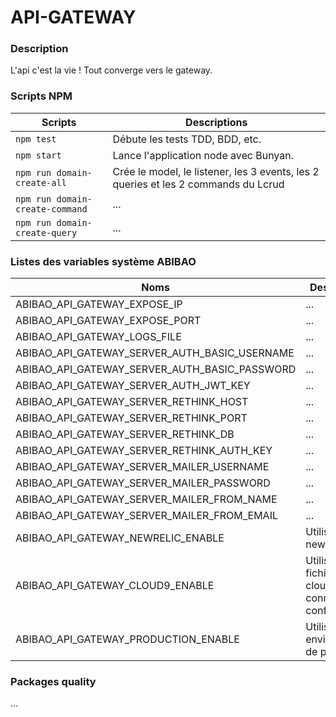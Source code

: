 # API-GATEWAY

### Description

L'api c'est la vie ! Tout converge vers le gateway.

### Scripts NPM 

Scripts | Descriptions
------------ | -------------
```npm test``` | Débute les tests TDD, BDD, etc.
```npm start``` | Lance l'application node avec Bunyan.
```npm run domain-create-all``` | Crée le model, le listener, les 3 events, les 2 queries et les 2 commands du Lcrud
```npm run domain-create-command``` | ...
```npm run domain-create-query``` | ...

### Listes des variables système ABIBAO

Noms | Descriptions
------------ | -------------
ABIBAO_API_GATEWAY_EXPOSE_IP | ...
ABIBAO_API_GATEWAY_EXPOSE_PORT | ...
ABIBAO_API_GATEWAY_LOGS_FILE | ...
ABIBAO_API_GATEWAY_SERVER_AUTH_BASIC_USERNAME | ...
ABIBAO_API_GATEWAY_SERVER_AUTH_BASIC_PASSWORD | ...
ABIBAO_API_GATEWAY_SERVER_AUTH_JWT_KEY | ...
ABIBAO_API_GATEWAY_SERVER_RETHINK_HOST | ...
ABIBAO_API_GATEWAY_SERVER_RETHINK_PORT | ...
ABIBAO_API_GATEWAY_SERVER_RETHINK_DB | ...
ABIBAO_API_GATEWAY_SERVER_RETHINK_AUTH_KEY | ...
ABIBAO_API_GATEWAY_SERVER_MAILER_USERNAME | ...
ABIBAO_API_GATEWAY_SERVER_MAILER_PASSWORD | ...
ABIBAO_API_GATEWAY_SERVER_MAILER_FROM_NAME | ...
ABIBAO_API_GATEWAY_SERVER_MAILER_FROM_EMAIL | ...
ABIBAO_API_GATEWAY_NEWRELIC_ENABLE | Utilise newrelic
ABIBAO_API_GATEWAY_CLOUD9_ENABLE | Utilise le fichier cloud9.json conmme configuration
ABIBAO_API_GATEWAY_PRODUCTION_ENABLE | Utilise un environnement de production

### Packages quality

...